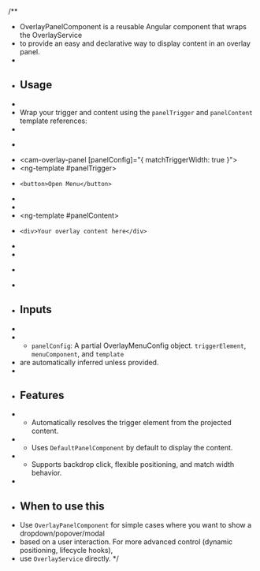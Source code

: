/\*\*

- OverlayPanelComponent is a reusable Angular component that wraps the OverlayService
- to provide an easy and declarative way to display content in an overlay panel.
-
- ## Usage
-
- Wrap your trigger and content using the `panelTrigger` and `panelContent` template references:
-
- ```html

  ```
- <cam-overlay-panel [panelConfig]="{ matchTriggerWidth: true }">
- <ng-template #panelTrigger>
-     <button>Open Menu</button>
- </ng-template>
-
- <ng-template #panelContent>
-     <div>Your overlay content here</div>
- </ng-template>
- </cam-overlay-panel>
- ```

  ```
-
- ## Inputs
-
- - `panelConfig`: A partial OverlayMenuConfig object. `triggerElement`, `menuComponent`, and `template`
- are automatically inferred unless provided.
-
- ## Features
- - Automatically resolves the trigger element from the projected content.
- - Uses `DefaultPanelComponent` by default to display the content.
- - Supports backdrop click, flexible positioning, and match width behavior.
-
- ## When to use this
- Use `OverlayPanelComponent` for simple cases where you want to show a dropdown/popover/modal
- based on a user interaction. For more advanced control (dynamic positioning, lifecycle hooks),
- use `OverlayService` directly.
  \*/

